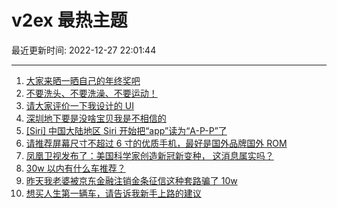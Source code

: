 # v2ex 最热主题

最近更新时间: 2022-12-27 22:01:44

--- 
1. [大家来晒一晒自己的年终奖吧](https://www.v2ex.com/t/904879) 
2. [不要洗头、不要洗澡、不要运动！](https://www.v2ex.com/t/904895) 
3. [请大家评价一下我设计的 UI](https://www.v2ex.com/t/904855) 
4. [深圳地下要是没啥宝贝我是不相信的](https://www.v2ex.com/t/904869) 
5. [[Siri] 中国大陆地区 Siri 开始把“app”读为“A-P-P”了](https://www.v2ex.com/t/904875) 
6. [请推荐屏幕尺寸不超过 6 寸的优质手机，最好是国外品牌国外 ROM](https://www.v2ex.com/t/904857) 
7. [凤凰卫视发布了：美国科学家创造新冠新变种， 这消息属实吗？](https://www.v2ex.com/t/904906) 
8. [30w 以内有什么车推荐？](https://www.v2ex.com/t/904933) 
9. [昨天我老婆被京东金融注销金条征信这种套路骗了 10w](https://www.v2ex.com/t/904940) 
10. [想买人生第一辆车，请告诉我新手上路的建议](https://www.v2ex.com/t/904922) 

